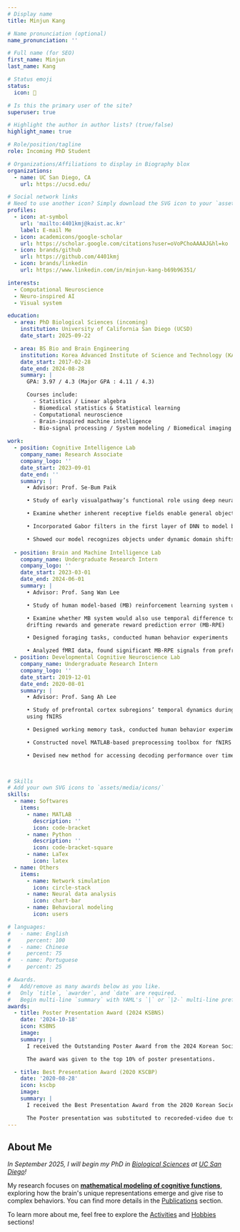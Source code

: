 ```yaml
---
# Display name
title: Minjun Kang

# Name pronunciation (optional)
name_pronunciation: ''

# Full name (for SEO)
first_name: Minjun
last_name: Kang

# Status emoji
status:
  icon: 🧠

# Is this the primary user of the site?
superuser: true

# Highlight the author in author lists? (true/false)
highlight_name: true

# Role/position/tagline
role: Incoming PhD Student

# Organizations/Affiliations to display in Biography blox
organizations:
  - name: UC San Diego, CA
    url: https://ucsd.edu/

# Social network links
# Need to use another icon? Simply download the SVG icon to your `assets/media/icons/` folder.
profiles:
  - icon: at-symbol
    url: 'mailto:4401kmj@kaist.ac.kr'
    label: E-mail Me
  - icon: academicons/google-scholar
    url: https://scholar.google.com/citations?user=oVoPChoAAAAJ&hl=ko
  - icon: brands/github
    url: https://github.com/4401kmj
  - icon: brands/linkedin
    url: https://www.linkedin.com/in/minjun-kang-b69b96351/

interests:
  - Computational Neuroscience
  - Neuro-inspired AI
  - Visual system

education:
  - area: PhD Biological Sciences (incoming)
    institution: University of California San Diego (UCSD)
    date_start: 2025-09-22

  - area: BS Bio and Brain Engineering
    institution: Korea Advanced Institute of Science and Technology (KAIST)
    date_start: 2017-02-28
    date_end: 2024-08-28
    summary: |
      GPA: 3.97 / 4.3 (Major GPA : 4.11 / 4.3)

      Courses include:
        - Statistics / Linear algebra
        - Biomedical statistics & Statistical learning 
        - Computational neuroscience 
        - Brain-inspired machine intelligence 
        - Bio-signal processing / System modeling / Biomedical imaging
      
work:
  - position: Cognitive Intelligence Lab
    company_name: Research Associate
    company_logo: ''
    date_start: 2023-09-01
    date_end: ''
    summary: |
      • Advisor: Prof. Se-Bum Paik

      • Study of early visualpathway’s functional role using deep neural network (DNN)

      • Examine whether inherent receptive fields enable general object recognition

      • Incorporated Gabor filters in the first layer of DNN to model biological brains

      • Showed our model recognizes objects under dynamic domain shifts through shape-biased feature encoding
  
  - position: Brain and Machine Intelligence Lab
    company_name: Undergraduate Research Intern
    company_logo: ''
    date_start: 2023-03-01
    date_end: 2024-06-01
    summary: |
      • Advisor: Prof. Sang Wan Lee

      • Study of human model-based (MB) reinforcement learning system using fMRI

      • Examine whether MB system would also use temporal difference to estimate
      drifting rewards and generate reward prediction error (MB-RPE)

      • Designed foraging tasks, conducted human behavior experiments

      • Analyzed fMRI data, found significant MB-RPE signals from prefrontal cortex
  - position: Developmental Cognitive Neuroscience Lab
    company_name: Undergraduate Research Intern
    company_logo: ''
    date_start: 2019-12-01
    date_end: 2020-08-01
    summary: |
      • Advisor: Prof. Sang Ah Lee

      • Study of prefrontal cortex subregions’ temporal dynamics duringworkingmemory
      using fNIRS

      • Designed working memory task, conducted human behavior experiments

      • Constructed novel MATLAB-based preprocessing toolbox for fNIRS data

      • Devised new method for accessing decoding performance over time

      

# Skills
# Add your own SVG icons to `assets/media/icons/`
skills:
  - name: Softwares
    items:
      - name: MATLAB
        description: ''
        icon: code-bracket
      - name: Python
        description: ''
        icon: code-bracket-square
      - name: LaTex
        icon: latex
  - name: Others
    items:
      - name: Network simulation
        icon: circle-stack
      - name: Neural data analysis
        icon: chart-bar
      - name: Behavioral modeling
        icon: users

# languages:
#   - name: English
#     percent: 100
#   - name: Chinese
#     percent: 75
#   - name: Portuguese
#     percent: 25

# Awards.
#   Add/remove as many awards below as you like.
#   Only `title`, `awarder`, and `date` are required.
#   Begin multi-line `summary` with YAML's `|` or `|2-` multi-line prefix and indent 2 spaces below.
awards:
  - title: Poster Presentation Award (2024 KSBNS)
    date: '2024-10-18'
    icon: KSBNS
    image: 
    summary: |
      I received the Outstanding Poster Award from the 2024 Korean Society for Brain and Neural Sciences (KSBNS)!

      The award was given to the top 10% of poster presentations. 

  - title: Best Presentation Award (2020 KSCBP)
    date: '2020-08-28'
    icon: kscbp
    image: 
    summary: |
      I received the Best Presentation Award from the 2020 Korean Society for Cognitive & Biological Psychology (KSCBP)!

      The Poster presentation was substituted to recoreded-video due to COVID-19
---
```


## About Me
*In September 2025, I will begin my PhD in [Biological Sciences](https://biology.ucsd.edu/) at [UC San Diego](https://www.ucsd.edu/)!*

My research focuses on **<u>mathematical modeling of cognitive functions</u>**, exploring how the brain's unique representations emerge and give rise to complex behaviors. You can find more details in the [Publications](/#papers) section.

To learn more about me, feel free to explore the [Activities](experiences/) and [Hobbies](hobbies/) sections!